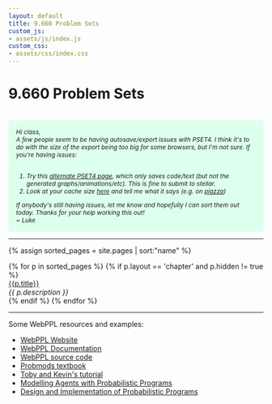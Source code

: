 ```yaml
---
layout: default
title: 9.660 Problem Sets
custom_js:
- assets/js/index.js
custom_css:
- assets/css/index.css
---
```


<div id="header">
  <h1 id='title'>9.660 Problem Sets</h1>
</div>

<br />

<div style="background:#ddffee; padding:15px;font-style: italic;font-size:12px">
Hi class,<br/>
A few people seem to be having autosave/export issues with PSET4. I think it's to do with the size of the export being too big for some browsers, but I'm not sure. If you're having issues:<br/><br/>
<ol>
<li>Try this <a href="/chapters/04-pset4-new.html">alternate PSET4 page</a>, which only saves code/text (but not the generated graphs/animations/etc). This is fine to submit to stellar.</li>
<li>Look at your cache size <a href="/chapters/localStorage.html">here</a> and tell me what it says (e.g. on <a href="https://piazza.com/class/jmpdtl0mg8b3hw?cid=161">piazza</a>)</li>
</ol>
If anybody's still having issues, let me know and hopefully I can sort them out today. Thanks for your help working this out!<br/>
~ Luke
</div>
<hr />

{% assign sorted_pages = site.pages | sort:"name" %}

<!-- <ul> -->
<div>
{% for p in sorted_pages %}
    {% if p.layout == 'chapter' and p.hidden != true %}
	    <div class="listing{% if p.type == 'pset' %} pset_listing{% endif %}">
	    <a href="{{ site.baseurl }}{{ p.url }}">{{p.title}}</a><br />
	    <em>{{ p.description }}</em>
	    </div>
    {% endif %}
{% endfor %}
<!-- </ol> -->

</div>

<hr />

Some WebPPL resources and examples:

- [WebPPL Website](http://webppl.org/)
- [WebPPL Documentation](http://docs.webppl.org/en/master/)
- [WebPPL source code](https://github.com/probmods/webppl)
- [Probmods textbook](http://probmods.org/)
- [Toby and Kevin's tutorial](https://github.com/tobiasgerstenberg/webppl_tutorial)
- [Modelling Agents with Probabilistic Programs](http://agentmodels.org)
- [Design and Implementation of Probabilistic Programs](http://dippl.org)
